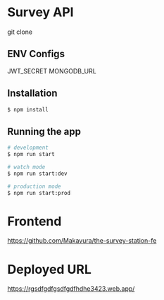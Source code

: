 # Survey API
git clone 

## ENV Configs
JWT_SECRET
MONGODB_URL

## Installation

```bash
$ npm install
```

## Running the app

```bash
# development
$ npm run start

# watch mode
$ npm run start:dev

# production mode
$ npm run start:prod
```

# Frontend
https://github.com/Makavura/the-survey-station-fe

# Deployed URL
https://rgsdfgdfgsdfgdfhdhe3423.web.app/
